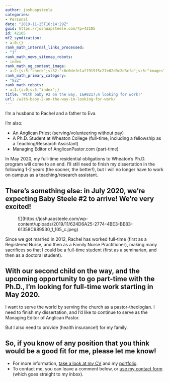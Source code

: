 ```yaml
---
author: joshuapsteele
categories:
- Personal
date: "2019-11-25T16:14:29Z"
guid: https://joshuapsteele.com/?p=42105
id: 42105
mf2_syndication:
- a:0:{}
rank_math_internal_links_processed:
- "1"
rank_math_news_sitemap_robots:
- index
rank_math_og_content_image:
- a:2:{s:5:"check";s:32:"c6c0defe1aff919f5c27e02d9c2d3cfa";s:6:"images";a:1:{i:0;i:42107;}}
rank_math_primary_category:
- "922"
rank_math_robots:
- a:1:{i:0;s:5:"index";}
title: 'With baby #2 on the way, I&#8217;m looking for work!'
url: /with-baby-2-on-the-way-im-looking-for-work/
---
```


I’m a husband to Rachel and a father to Eva.

I’m also:

- An Anglican Priest (serving/volunteering without pay)
- A Ph.D. Student at Wheaton College (full-time, including a fellowship as a Teaching/Research Assistant)
- Managing Editor of AnglicanPastor.com (part-time)

In May 2020, my full-time residential obligations to Wheaton’s Ph.D. program will come to an end. I’ll still need to finish my dissertation in the following 1-2 years (the sooner, the better!), but I will no longer have to work on campus as a teaching/research assistant.

## There’s something else: in July 2020, we’re expecting Baby Steele #2 to arrive! We’re very excited!

<figure class="wp-block-image size-large">![](https://joshuapsteele.com/wp-content/uploads/2019/11/624D6A25-2774-4BE3-BE83-61358C989530_1_105_c.jpeg)</figure>Since we got married in 2012, Rachel has worked full-time (first as a Registered Nurse, and then as a Family Nurse Practitioner), making many sacrifices so that I could be a full-time student (first as a seminarian, and then as a doctoral student).

## With our second child on the way, and the upcoming opportunity to go part-time with the Ph.D., I’m looking for full-time work starting in May 2020.

I want to serve the world by serving the church as a pastor-theologian. I need to finish my dissertation, and I’d like to continue to serve as the Managing Editor of Anglican Pastor.

But I also need to provide (health insurance!) for my family.

## So, if you know of any position that you think would be a good fit for me, please let me know!

- For more information, [take a look at my CV](https://joshuapsteele.com/portfolio/cv/) and my [portfolio](https://joshuapsteele.com/portfolio/).
- To contact me, you can leave a comment below, or [use my contact form](https://joshuapsteele.com/contact/) (which goes straight to my inbox).